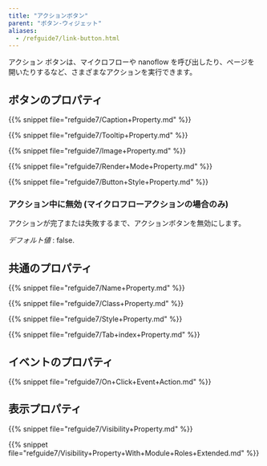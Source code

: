 ```yaml
---
title: "アクションボタン"
parent: "ボタン-ウィジェット"
aliases:
  - /refguide7/link-button.html
---
```


アクション ボタンは、マイクロフローや nanoflow を呼び出したり、ページを開いたりするなど、さまざまなアクションを実行できます。

## ボタンのプロパティ

{{% snippet file="refguide7/Caption+Property.md" %}}

{{% snippet file="refguide7/Tooltip+Property.md" %}}

{{% snippet file="refguide7/Image+Property.md" %}}

{{% snippet file="refguide7/Render+Mode+Property.md" %}}

{{% snippet file="refguide7/Button+Style+Property.md" %}}

### アクション中に無効 (マイクロフローアクションの場合のみ)

アクションが完了または失敗するまで、アクションボタンを無効にします。

_デフォルト値_ : false.

## 共通のプロパティ

{{% snippet file="refguide7/Name+Property.md" %}}

{{% snippet file="refguide7/Class+Property.md" %}}

{{% snippet file="refguide7/Style+Property.md" %}}

{{% snippet file="refguide7/Tab+index+Property.md" %}}

## イベントのプロパティ

{{% snippet file="refguide7/On+Click+Event+Action.md" %}}

## 表示プロパティ

{{% snippet file="refguide7/Visibility+Property.md" %}}

{{% snippet file="refguide7/Visibility+Property+With+Module+Roles+Extended.md" %}}
